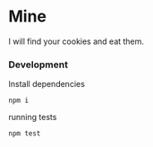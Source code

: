 # Mine

I will find your cookies and eat them.

### Development

Install dependencies
```
npm i
```

running tests
```
npm test
```
